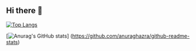 ## Hi there 👋

<!--
**KAJI-JAPAN/KAJI-JAPAN** is a ✨ _special_ ✨ repository because its `README.md` (this file) appears on your GitHub profile.

Here are some ideas to get you started:

- 🔭 I’m currently working on ...
- 🌱 I’m currently learning ...
- 👯 I’m looking to collaborate on ...
- 🤔 I’m looking for help with ...
- 💬 Ask me about ...
- 📫 How to reach me: ...
- 😄 Pronouns: ...
- ⚡ Fun fact: ...
-->
[![Top Langs](https://github-readme-stats.vercel.app/api/top-langs/?username=KAJI-JAPAN
)](https://github.com/anuraghazra/github-readme-stats)

[![Anurag's GitHub stats](https://github-readme-stats.vercel.app/api?username=KAJI-JAPAN)]
(https://github.com/anuraghazra/github-readme-stats)
